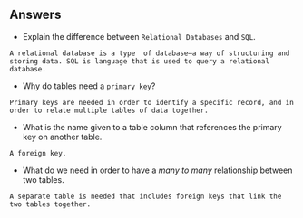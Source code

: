 ## Answers

- Explain the difference between `Relational Databases` and `SQL`.

`A relational database is a type  of database—a way of structuring and storing data. SQL is language that is used to query a relational database.`

- Why do tables need a `primary key`?

`Primary keys are needed in order to identify a specific record, and in order to relate multiple tables of data together.`

- What is the name given to a table column that references the primary key on another table.

`A foreign key.`

- What do we need in order to have a _many to many_ relationship between two tables.

`A separate table is needed that includes foreign keys that link the two tables together.`